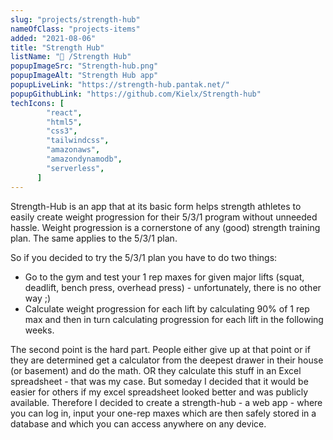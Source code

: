 ```yaml
---
slug: "projects/strength-hub"
nameOfClass: "projects-items"
added: "2021-08-06"
title: "Strength Hub"
listName: "💪 /Strength Hub"
popupImageSrc: "Strength-hub.png"
popupImageAlt: "Strength Hub app"
popupLiveLink: "https://strength-hub.pantak.net/"
popupGithubLink: "https://github.com/Kielx/Strength-hub"
techIcons: [
        "react",
        "html5",
        "css3",
        "tailwindcss",
        "amazonaws",
        "amazondynamodb",
        "serverless",
      ]
---
```


Strength-Hub is an app that at its basic form helps strength athletes to easily create weight progression for their 5/3/1 program without unneeded hassle.
Weight progression is a cornerstone of any (good) strength training plan. The same applies to the 5/3/1 plan.

So if you decided to try the 5/3/1 plan you have to do two things:

- Go to the gym and test your 1 rep maxes for given major lifts (squat, deadlift, bench press, overhead press) - unfortunately, there is no other way ;)
- Calculate weight progression for each lift by calculating 90% of 1 rep max and then in turn calculating progression for each lift in the following weeks.

The second point is the hard part. People either give up at that point or if they are determined get a calculator from the deepest drawer in their house (or basement) and do the math. OR they calculate this stuff in an Excel spreadsheet - that was my case. But someday I decided that it would be easier for others if my excel spreadsheet looked better and was publicly available. Therefore I decided to create a strength-hub - a web app - where you can log in, input your one-rep maxes which are then safely stored in a database and which you can access anywhere on any device.
